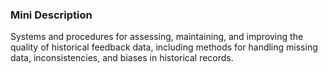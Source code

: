 ### Mini Description

Systems and procedures for assessing, maintaining, and improving the quality of historical feedback data, including methods for handling missing data, inconsistencies, and biases in historical records.
